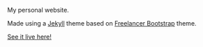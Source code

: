 My personal website.

Made using a <a href="https://jekyllrb.com/" target="_blank">Jekyll</a> theme based on <a href="http://startbootstrap.com/templates/freelancer/" target="_blank">Freelancer Bootstrap</a> theme.

<p><a href="http://sputterputtredux.github.io/" target="_blank">See it live here!</a></p>
